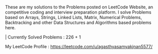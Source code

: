 These are my solutions to the Problems posted on LeetCode Website, an competitive coding and interview preparation platform. 
I solve Problems based on Arrays, Strings, Linked Lists, Matrix, Numerical Problems, Backtracking and other Data Structures and Algorithms based problems here.

| Currently Solved Problems : 226 + 1

 My LeetCode Profile : https://leetcode.com/u/agasthyasamyakjnan5577/
